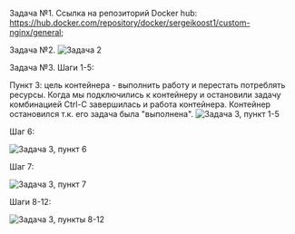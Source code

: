 Задача №1.
Ссылка на репозиторий Docker hub: https://hub.docker.com/repository/docker/sergeikoost1/custom-nginx/general;

Задача №2.
![Задача 2](https://github.com/user-attachments/assets/1546058e-754b-4235-8f69-c661309aaa18)

Задача №3.
Шаги 1-5:

Пункт 3: цель контейнера - выполнить работу и перестать потреблять ресурсы. Когда мы подключились к контейнеру и остановили задачу комбинацией Ctrl-C завершилась и работа контейнера. Контейнер остановился т.к. его задача была "выполнена". 
![Задача 3, пункт 1-5](https://github.com/user-attachments/assets/8f1d561f-e418-4423-a100-195840d63769)

Шаг 6:

![Задача 3, пункт 6](https://github.com/user-attachments/assets/888f2a66-c866-4a9d-8fa0-2c9a511a5460)


 Шаг 7:

![Задача 3, пункт 7](https://github.com/user-attachments/assets/f8cc1069-5fab-408e-96dc-7a7487d12bbd)


Шаги 8-12:

![Задача 3, пункты 8-12](https://github.com/user-attachments/assets/3e7ff3da-9a98-48fa-83b7-1a1f4c85f31c)

